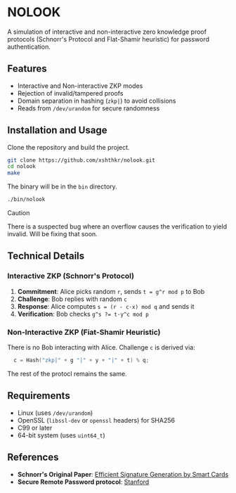 # NOLOOK

A simulation of interactive and non-interactive zero knowledge proof protocols (Schnorr's Protocol and Flat-Shamir heuristic) for password authentication.

## Features

- Interactive and Non-interactive ZKP modes
- Rejection of invalid/tampered proofs
- Domain separation in hashing (`zkp|`) to avoid collisions
- Reads from `/dev/urandom` for secure randomness

## Installation and Usage

Clone the repository and build the project.

```bash
git clone https://github.com/xshthkr/nolook.git
cd nolook
make
```

The binary will be in the `bin` directory.

```bash
./bin/nolook
```

> [!CAUTION]
> There is a suspected bug where an overflow causes the verification to yield invalid. Will be fixing that soon.

## Technical Details

### Interactive ZKP (Schnorr's Protocol)

1. **Commitment**: Alice picks random `r`, sends `t = g^r mod p` to Bob
2. **Challenge**: Bob replies with random `c`
3. **Response**: Alice computes `s = (r - c·x) mod q` and sends it
4. **Verification**: Bob checks `g^s ?= t·y^c mod p`

### Non-Interactive ZKP (Fiat-Shamir Heuristic)

There is no Bob interacting with Alice. Challenge `c` is derived via:

```c
  c = Hash("zkp|" + g "|" + y + "|" + t) % q;
```

The rest of the protocl remains the same.

## Requirements

- Linux (uses `/dev/urandom`)
- OpenSSL (`libssl-dev` or `openssl` headers) for SHA256
- C99 or later
- 64-bit system (uses `uint64_t`)

## References

- **Schnorr's Original Paper**: [Efficient Signature Generation by Smart Cards](https://publikationen.ub.uni-frankfurt.de/opus4/frontdoor/deliver/index/docId/4280/file/schnorr.pdf)
- **Secure Remote Password protocol**: [Stanford](http://srp.stanford.edu/)
